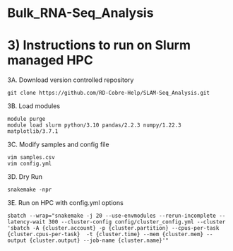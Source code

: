 # Bulk_RNA-Seq_Analysis

# 3) Instructions to run on Slurm managed HPC
3A. Download version controlled repository
```
git clone https://github.com/RD-Cobre-Help/SLAM-Seq_Analysis.git
```
3B. Load modules
```
module purge
module load slurm python/3.10 pandas/2.2.3 numpy/1.22.3 matplotlib/3.7.1
```
3C. Modify samples and config file
```
vim samples.csv
vim config.yml
```
3D. Dry Run
```
snakemake -npr
```
3E. Run on HPC with config.yml options
```
sbatch --wrap="snakemake -j 20 --use-envmodules --rerun-incomplete --latency-wait 300 --cluster-config config/cluster_config.yml --cluster 'sbatch -A {cluster.account} -p {cluster.partition} --cpus-per-task {cluster.cpus-per-task}  -t {cluster.time} --mem {cluster.mem} --output {cluster.output} --job-name {cluster.name}'"
```
